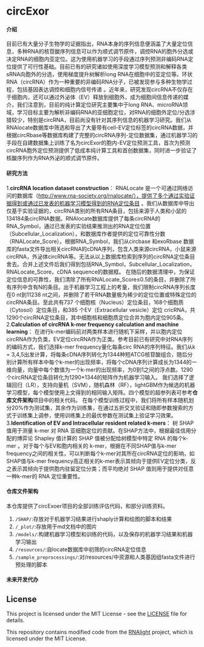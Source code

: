 # circExor

#### 介绍
目前已有大量分子生物学的证据指出，RNA本身的序列信息便涵盖了大量定位信息，多种RNA的核苷酸序列信息可以作为顺式调节原件，调控RNA的胞外分选或决定RNA的细胞内亚定位。这为使用机器学习的手段通过序列预测非编码RNA定位提供了可行性基础。目前已有的研究诸如使用深度学习模型预测和解释各类sRNA向胞外的分选，使用梯度提升树解析long RNA在细胞中的亚定位等。环状RNA（circRNA）作为一种重要的非编码RNA分子，已被发现参与多种生物学过程，包括基因表达调控和细胞内信号传递 。近年来，研究发现circRNA不仅存在于细胞内，还可以通过外泌体（EV）释放到细胞外，成为细胞间信息传递的媒介。我们注意到，目前的纯计算定位研究主要集中于long RNA、microRNA领域，学习目标主要为解析非编码RNA的亚细胞定位，对RNA的细胞外定位/分选涉猎较少，特别是circRNA，目前尚没有针对其序列信息的机器学习研究。我们从RNAlocate数据库中筛选和导出了大量带有cell-EV定位标签的circRNA数据，并根据circRbase等数据库构建了完整的circRNA序列-定位数据集，通过机器学习的手段在自建数据集上训练了名为circExor的胞内-EV定位预测工具，首次为预测circRNA胞外定位预测提供了低成本纯计算工具和首创数据集，同时进一步验证了核酸序列作为RNA外泌的顺式调节原件。

#### 研究方法
1.**circRNA location dataset construction**：
    RNALocate 是一个可通过网络访问的数据库（http://www.rna-society.org/rnalocate/），提供了多个通过实验证据得到或通过已发表的机器学习模型得到的RNA定位条目 。我们从数据库中导出仅基于实验证据的，circRNA类别的所有RNA条目，包括来源于人类和小鼠的134184条circRNA数据。RNAlocate数据库提供了每条circRNA的RNA_Symbol，通过已发表的实验结果推测出的RNA定位位置（Subcellular_Localization），和数据库作者提供的定位可靠性分数（RNALocate_Score）。根据RNA_Symbol，我们从circbase 和exoRbase 数据库的fasta文件导出相关circRNA的cDNA序列，包含人类来源circRNA，小鼠来源circRNA，外泌体circRNA等。无法从以上数据库检索到序列的circRNA定位条目舍去。合并上述文件后我们得到包括RNA_Symbol，Subcellular_Localization，RNALocate_Score，cDNA sequence的数据框。
在随后的数据清理中，为保证定位信息的可靠性，我们清除了所有RNALocate_Score≤0.5的条目，并删除了所有序列中含有N的条目。出于机器学习工程上的考量，我们限制circRNA序列长度在0 nt到11238 nt之间，并删除了若干RNA数量极为稀少的定位位置或特殊定位的circRNA条目。至此共有737 个细胞核（Nucleus）定位条目，168个细胞质（Cytosol）定位条目，和385 个EV（Extracellular vesicle）定位 cricRNA，共1290个circRNA定位条目，其中细胞核和细胞质定位合并为胞内定位905条。
2.**Calculation of circRNA k-mer frequency calculation and machine learning**： 
    在进行k-mer编码前对两类样本进行随机下采样，并以胞内定位circRNA作为负类，EV定位circRNA作为正类。参考目前已有研究中对RNA序列的编码方式，我们选择k-mer frequency量化每条circ RNA的序列特征。我们从k = 3,4,5出发计算，将每条cDNA序列转化为1344种短ATCG核苷酸组合，随后分别计算所有样本中每个k-mer的出现频率，将每个cDNA序列计算成长为1344的一维向量，向量中每个数值为一个k-mer的出现频率，为0到1之间的浮点数。1290个circRNA定位条目转化为1290*1344的矩阵作为机器学习输入。
    我们选择了逻辑回归（LR），支持向量机（SVM），随机森林（RF），lightGBM作为候选的机器学习模型，每个模型使用上文得到的相同输入矩阵。四个模型的超参列表可参考**仓库文件架构**项目中的相关代码。
    在每个模型训练过程中，我们将所有样本随机划分20%作为测试集，其余作为训练集，在通过五折交叉验证和随即参数搜索的方式于训练集上调参，使用训练集上的最优参数在测试集上验证学习效果。
3.**Identification of EV and Intracellular resident related k-mers**：
    树 SHAP值用于测量 k-mer 对 RNA 亚细胞定位的贡献。在SHAP方法中，根据最佳信用分配的博弈论 Shapley 值计算的 SHAP 值被分配给树模型中特定 RNA 的每个k-mer 。对于每个与EV和胞内相关的 k-mer，根据在不同SHAP值与k-mer frequency之间的相关性，可以判断每个k-mer对其所在circRNA定位的影响，如SHAP值与k-mer frequency高正相关的k-mer表示其倾向于提供EV定位分类，反之表示其倾向于提供胞内驻留定位分类；而平均绝对 SHAP 值则用于提供对任意一种k-mer的 RNA 定位重要性。


#### 仓库文件架构
本仓库提供了circExoer项目的全部训练评估代码，和部分训练资料。
1.  `/SHAP/`:存放对于机器学习结果进行shaply计算和绘图的脚本和结果
2.  `/_plot/`:存放用于md文档中的图片
3.  `/models/`:构建机器学习模型和训练的代码，以及保存的机器学习结果和机器学习输出
4.  `/resources/`:自locate数据库中初筛的circRNA定位信息
5.  `/sample_preprocessings/`:对/resources/中资源和人类基因组fasta文件进行预处理的脚本


#### 未来开发代办


## License

This project is licensed under the MIT License - see the [LICENSE](./LICENSE) file for details.

This repository contains modified code from the [RNAlight](https://github.com/YangLab/RNAlight.git) project, which is licensed under the MIT License.

